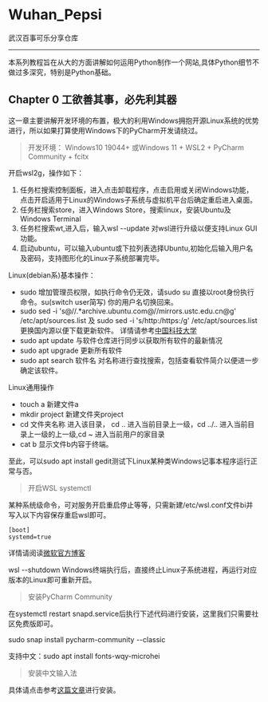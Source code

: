 # Wuhan_Pepsi
武汉百事可乐分享仓库
___
本系列教程旨在从大的方面讲解如何运用Python制作一个网站,具体Python细节不做过多深究，特别是Python基础。
## Chapter 0 工欲善其事，必先利其器
这一章主要讲解开发环境的布置，极大的利用Windows拥抱开源Linux系统的优势进行，所以如果打算使用Windows下的PyCharm开发请绕过。

>开发环境： Windows10 19044+ 或Windows 11 + WSL2 + PyCharm Community + fcitx 

开启wsl2g，操作如下：
1. 任务栏搜索控制面板，进入点击卸载程序，点击启用或关闭Windows功能，点击开启适用于Linux的Windows子系统与虚拟机平台后确定重启进入桌面。
2. 任务栏搜索store，进入Windows Store，搜索linux，安装Ubuntu及Windows Terminal
3. 任务栏搜索wt,进入后，输入wsl --update 对wsl进行升级以便支持Linux GUI功能。
4. 启动ubuntu，可以输入ubuntu或下拉列表选择Ubuntu,初始化后输入用户名及密码，支持图形化的Linux子系统部署完毕。

Linux(debian系)基本操作：
- sudo 增加管理员权限，如执行命令仍无效，请sudo su 直接以root身份执行命令。su(switch user简写) 你的用户名切换回来。
- sudo sed -i 's@//.*archive.ubuntu.com@//mirrors.ustc.edu.cn@g' /etc/apt/sources.list 及 sudo sed -i 's/http:/https:/g' /etc/apt/sources.list更换国内源以便下载更新软件。
详情请参考[中国科技大学](https://mirrors.ustc.edu.cn/help/ubuntu.html)
- sudo apt update 与软件仓库进行同步以获取所有软件的最新情况
- sudo apt upgrade 更新所有软件
- sudo apt search 软件名 对名称进行查找搜索，包括查看软件简介以便进一步确定该软件。

Linux通用操作
- touch a 新建文件a
- mkdir project 新建文件夹project
- cd 文件夹名称 进入该目录， cd .. 进入当前目录上一级，cd ../.. 进入当前目录上一级的上一级,cd ~ 进入当前用户的家目录
- cat b 显示文件b内容于终端。

至此，可以sudo apt install gedit测试下Linux某种类Windows记事本程序运行正常与否。
>开启WSL systemctl

某种系统级命令，可对服务开启重启停止等等，只需新建/etc/wsl.conf文件bi并写入以下内容保存重启wsl即可。

    [boot]
    systemd=true
详情请阅读[微软官方博客](https://devblogs.microsoft.com/commandline/systemd-support-is-now-available-in-wsl/)

wsl --shutdown Windows终端执行后，直接终止Linux子系统进程，再运行对应版本的Linux即可重新开启。

>安装PyCharm Community

在systemctl restart snapd.service后执行下述代码进行安装，这里我们只需要社区免费版即可。

sudo snap install pycharm-community --classic

支持中文：sudo apt install fonts-wqy-microhei

>安装中文输入法

具体请点击参考[这篇文章](https://patrickwu.space/2019/10/28/wsl-fcitx-setup-cn/)进行安装。